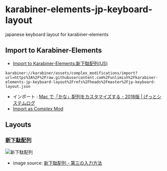# karabiner-elements-jp-keyboard-layout

japanese keyboard layout for karabiner-elements


## Import to Karabiner-Elements

- [Import to Karabiner-Elements:新下駄配列(US)](karabiner://karabiner/assets/complex_modifications/import?url=https%3A%2F%2Fraw.githubusercontent.com%2Funlimish%2Fkarabiner-elements-jp-keyboard-layout%2Frefs%2Fheads%2Fmaster%2Fjp-keyboard-layout.json)
```
karabiner://karabiner/assets/complex_modifications/import?url=https%3A%2F%2Fraw.githubusercontent.com%2Funlimish%2Fkarabiner-elements-jp-keyboard-layout%2Frefs%2Fheads%2Fmaster%2Fjp-keyboard-layout.json
```

- インポート : [Mac で「かな」配列をカスタマイズする - 2018版 | げっとシステムログ](http://www.getto.systems/entry/2018/03/01/063706#jp-keyboard-layout)
- [Import as Complex Mod](karabiner://karabiner/assets/complex_modifications/import?url=https://raw.githubusercontent.com/unlimish/karabiner-elements-jp-keyboard-layout/master/jp-keyboard-layout.json)


## Layouts

### [新下駄配列](https://kouy.exblog.jp/13627994/)

![新下駄配列](新下駄配列.png)

- image source: [新下駄配列 - 第三の入力方法](http://blog.livedoor.jp/eninlog/archives/4622525.html)
